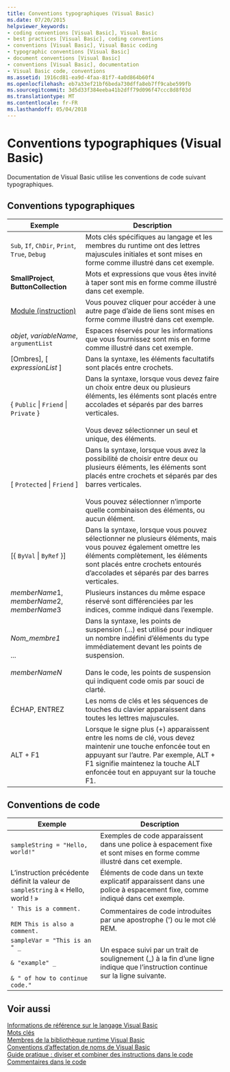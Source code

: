 ```yaml
---
title: Conventions typographiques (Visual Basic)
ms.date: 07/20/2015
helpviewer_keywords:
- coding conventions [Visual Basic], Visual Basic
- best practices [Visual Basic], coding conventions
- conventions [Visual Basic], Visual Basic coding
- typographic conventions [Visual Basic]
- document conventions [Visual Basic]
- conventions [Visual Basic], documentation
- Visual Basic code, conventions
ms.assetid: 1916cd81-ea9d-4faa-81f7-4a0d864b60f4
ms.openlocfilehash: eb7a33ef21bf6beda730dffa8eb7ff9cabe599fb
ms.sourcegitcommit: 3d5d33f384eeba41b2dff79d096f47ccc8d8f03d
ms.translationtype: MT
ms.contentlocale: fr-FR
ms.lasthandoff: 05/04/2018
---
```

# <a name="typographic-and-code-conventions-visual-basic"></a>Conventions typographiques (Visual Basic)
Documentation de Visual Basic utilise les conventions de code suivant typographiques.  
  
## <a name="typographic-conventions"></a>Conventions typographiques  
  
|Exemple|Description|  
|-------------|-----------------|  
|`Sub`, `If`, `ChDir`, `Print`, `True`, `Debug`|Mots clés spécifiques au langage et les membres du runtime ont des lettres majuscules initiales et sont mises en forme comme illustré dans cet exemple.|  
|**SmallProject**, **ButtonCollection**|Mots et expressions que vous êtes invité à taper sont mis en forme comme illustré dans cet exemple.|  
|[Module (instruction)](../../visual-basic/language-reference/statements/module-statement.md)|Vous pouvez cliquer pour accéder à une autre page d’aide de liens sont mises en forme comme illustré dans cet exemple.|  
|*objet*, *variableName*, `argumentList`|Espaces réservés pour les informations que vous fournissez sont mis en forme comme illustré dans cet exemple.|  
|[Ombres], [ *expressionList* ]|Dans la syntaxe, les éléments facultatifs sont placés entre crochets.|  
|{ `Public` &#124; `Friend` &#124; `Private` }|Dans la syntaxe, lorsque vous devez faire un choix entre deux ou plusieurs éléments, les éléments sont placés entre accolades et séparés par des barres verticales.<br /><br /> Vous devez sélectionner un seul et unique, des éléments.|  
|[ `Protected` &#124; `Friend` ]|Dans la syntaxe, lorsque vous avez la possibilité de choisir entre deux ou plusieurs éléments, les éléments sont placés entre crochets et séparés par des barres verticales.<br /><br /> Vous pouvez sélectionner n’importe quelle combinaison des éléments, ou aucun élément.|  
|[{ `ByVal` &#124; `ByRef` }]|Dans la syntaxe, lorsque vous pouvez sélectionner ne plusieurs éléments, mais vous pouvez également omettre les éléments complètement, les éléments sont placés entre crochets entourés d’accolades et séparés par des barres verticales.|  
|*memberName*1, *memberName*2, *memberName*3|Plusieurs instances du même espace réservé sont différenciées par les indices, comme indiqué dans l’exemple.|  
|*Nom_membre1*<br /><br /> ...<br /><br /> *memberNameN*|Dans la syntaxe, les points de suspension (...) est utilisé pour indiquer un nombre indéfini d’éléments du type immédiatement devant les points de suspension.<br /><br /> Dans le code, les points de suspension qui indiquent code omis par souci de clarté.|  
|ÉCHAP, ENTREZ|Les noms de clés et les séquences de touches du clavier apparaissent dans toutes les lettres majuscules.|  
|ALT + F1|Lorsque le signe plus (+) apparaissent entre les noms de clé, vous devez maintenir une touche enfoncée tout en appuyant sur l’autre. Par exemple, ALT + F1 signifie maintenez la touche ALT enfoncée tout en appuyant sur la touche F1.|  
  
## <a name="code-conventions"></a>Conventions de code  
  
|Exemple|Description|  
|-------------|-----------------|  
|`sampleString = "Hello, world!"`|Exemples de code apparaissent dans une police à espacement fixe et sont mises en forme comme illustré dans cet exemple.|  
|L’instruction précédente définit la valeur de `sampleString` à « Hello, world ! »|Éléments de code dans un texte explicatif apparaissent dans une police à espacement fixe, comme indiqué dans cet exemple.|  
|`' This is a comment.`<br /><br /> `REM This is also a comment.`|Commentaires de code introduites par une apostrophe (') ou le mot clé REM.|  
|`sampleVar = "This is an " _`<br /><br /> `& "example" _`<br /><br /> `& " of how to continue code."`|Un espace suivi par un trait de soulignement (_) à la fin d’une ligne indique que l’instruction continue sur la ligne suivante.|  
  
## <a name="see-also"></a>Voir aussi  
 [Informations de référence sur le langage Visual Basic](../../visual-basic/language-reference/index.md)  
 [Mots clés](../../visual-basic/language-reference/keywords/index.md)  
 [Membres de la bibliothèque runtime Visual Basic](../../visual-basic/language-reference/runtime-library-members.md)  
 [Conventions d’affectation de noms de Visual Basic](../../visual-basic/programming-guide/program-structure/naming-conventions.md)  
 [Guide pratique : diviser et combiner des instructions dans le code](../../visual-basic/programming-guide/program-structure/how-to-break-and-combine-statements-in-code.md)  
 [Commentaires dans le code](../../visual-basic/programming-guide/program-structure/comments-in-code.md)
